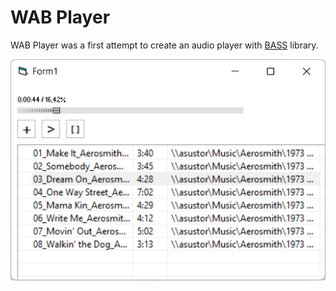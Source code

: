 # WAB Player
WAB Player was a first attempt to create an audio player with
[BASS](http://www.un4seen.com) library.

![](screenshot.png)
